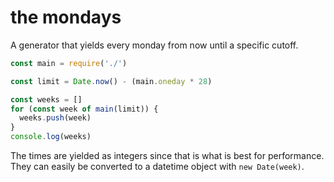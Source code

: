 # the mondays

A generator that yields every monday from now until a specific cutoff.

```javascript
const main = require('./')

const limit = Date.now() - (main.oneday * 28)

const weeks = []
for (const week of main(limit)) {
  weeks.push(week)
}
console.log(weeks)
```

The times are yielded as integers since that is what is best for performance. They
can easily be converted to a datetime object with `new Date(week)`.

